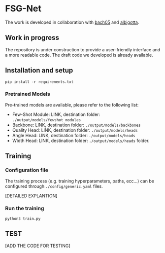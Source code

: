 # FSG-Net

The work is developed in collaboration with [bach05](https://github.com/bach05) and [albigotta](https://github.com/albigotta).

## Work in progress

The repository is under construction to provide a user-friendly interface and a more readable code. The draft code we developed is already available. 

## Installation and setup
```commandline
pip install -r requirements.txt
```
### Pretrained Models

Pre-trained models are available, please refer to the following list:

- Few-Shot Module: LINK, destination folder: `./output/models/fewshot_modules`
- Backbone: LINK, destination folder: `./output/models/backbones`
- Quality Head: LINK, destination folder: `./output/models/heads`
- Angle Head: LINK, destination folder: `./output/models/heads`
- Width Head: LINK, destination folder: `./output/models/heads`
 folder. 

## Training

### Configuration file
The training process (e.g. training hyperparameters, paths, ecc...) can be configured through `./config/generic.yaml` files. 

[DETAILED EXPLANTION]

### Run the training

```commandline
python3 train.py
```

## TEST

[ADD THE CODE FOR TESTING]